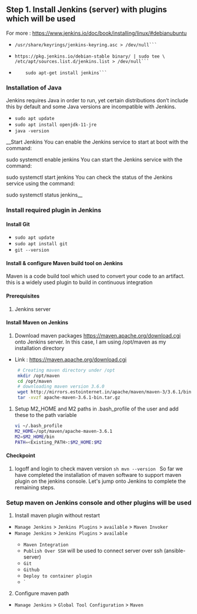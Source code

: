 ## Step 1. Install Jenkins (server) with plugins which will be used

For more : https://www.jenkins.io/doc/book/installing/linux/#debianubuntu

- ````curl -fsSL https://pkg.jenkins.io/debian-stable/jenkins.io.key | sudo tee \
  /usr/share/keyrings/jenkins-keyring.asc > /dev/null```

  ````

- ````echo deb [signed-by=/usr/share/keyrings/jenkins-keyring.asc] \
  https://pkg.jenkins.io/debian-stable binary/ | sudo tee \
  /etc/apt/sources.list.d/jenkins.list > /dev/null```

  ````

- ````sudo apt-get update
      sudo apt-get install jenkins```
  ````

### Installation of Java

Jenkins requires Java in order to run, yet certain distributions don’t include this by default and some Java versions are incompatible with Jenkins.

- `sudo apt update`
- `sudo apt install openjdk-11-jre`
- `java -version`

\_\_Start Jenkins
You can enable the Jenkins service to start at boot with the command:

sudo systemctl enable jenkins
You can start the Jenkins service with the command:

sudo systemctl start jenkins
You can check the status of the Jenkins service using the command:

sudo systemctl status jenkins\_\_

### Install required plugin in Jenkins

#### Install Git

- `sudo apt update`
- `sudo apt install git`
- `git --version`

#### Install & configure Maven build tool on Jenkins

Maven is a code build tool which used to convert your code to an artifact. this is a widely used plugin to build in continuous integration

#### Prerequisites

1. Jenkins server

#### Install Maven on Jenkins

1. Download maven packages https://maven.apache.org/download.cgi onto Jenkins server. In this case, I am using /opt/maven as my installation directory

- Link : https://maven.apache.org/download.cgi
  ```sh
   # Creating maven directory under /opt
   mkdir /opt/maven
   cd /opt/maven
   # downloading maven version 3.6.0
   wget http://mirrors.estointernet.in/apache/maven/maven-3/3.6.1/binaries/apache-maven-3.6.1-bin.tar.gz
   tar -xvzf apache-maven-3.6.1-bin.tar.gz
  ```

1. Setup M2_HOME and M2 paths in .bash_profile of the user and add these to the path variable
   ```sh
   vi ~/.bash_profile
   M2_HOME=/opt/maven/apache-maven-3.6.1
   M2=$M2_HOME/bin
   PATH=<Existing_PATH>:$M2_HOME:$M2
   ```

#### Checkpoint

1.  logoff and login to check maven version
    `sh mvn --version `
    So far we have completed the installation of maven software to support maven plugin on the jenkins console. Let's jump onto Jenkins to complete the remaining steps.

### Setup maven on Jenkins console and other plugins will be used

1. Install maven plugin without restart

- `Manage Jenkins` > `Jenkins Plugins` > `available` > `Maven Invoker`
- `Manage Jenkins` > `Jenkins Plugins` > `available`
  >
  - `Maven Integration`
  - `Publish Over SSH` will be used to connect server over ssh (ansible-server)
  - `Git`
  - `Github`
  - `Deploy to container plugin`
  - `

2. Configure maven path

- `Manage Jenkins` > `Global Tool Configuration` > `Maven`
